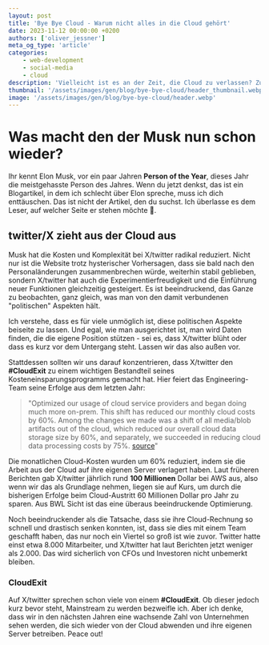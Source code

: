 ```yaml
---
layout: post
title: 'Bye Bye Cloud - Warum nicht alles in die Cloud gehört'
date: 2023-11-12 00:00:00 +0200
authors: ['oliver_jessner']
meta_og_type: 'article'
categories:
    - web-development
    - social-media
    - cloud
description: 'Vielleicht ist es an der Zeit, die Cloud zu verlassen? Zumindest war es für X/twitter an der Zeit.'
thumbnail: '/assets/images/gen/blog/bye-bye-cloud/header_thumbnail.webp'
image: '/assets/images/gen/blog/bye-bye-cloud/header.webp'
---
```


# Was macht den der Musk nun schon wieder?

Ihr kennt Elon Musk, vor ein paar Jahren **Person of the Year**, dieses Jahr die meistgehasste Person des Jahres. Wenn du jetzt denkst, das ist ein Blogartikel, in dem ich schlecht über Elon spreche, muss ich dich enttäuschen. Das ist nicht der Artikel, den du suchst. Ich überlasse es dem Leser, auf welcher Seite er stehen möchte 🙂.

## twitter/X zieht aus der Cloud aus

Musk hat die Kosten und Komplexität bei X/twitter radikal reduziert. Nicht nur ist die Website trotz hysterischer Vorhersagen, dass sie bald nach den Personaländerungen zusammenbrechen würde, weiterhin stabil geblieben, sondern X/twitter hat auch die Experimentierfreudigkeit und die Einführung neuer Funktionen gleichzeitig gesteigert. Es ist beeindruckend, das Ganze zu beobachten, ganz gleich, was man von den damit verbundenen "politischen" Aspekten hält.

Ich verstehe, dass es für viele unmöglich ist, diese politischen Aspekte beiseite zu lassen. Und egal, wie man ausgerichtet ist, man wird Daten finden, die die eigene Position stützen - sei es, dass X/twitter blüht oder dass es kurz vor dem Untergang steht. Lassen wir das also außen vor.

Stattdessen sollten wir uns darauf konzentrieren, dass X/twitter den **#CloudExit** zu einem wichtigen Bestandteil seines Kosteneinsparungsprogramms gemacht hat. Hier feiert das Engineering-Team seine Erfolge aus dem letzten Jahr:

> "Optimized our usage of cloud service providers and began doing much more on-prem. This shift has reduced our monthly cloud costs by 60%. Among the changes we made was a shift of all media/blob artifacts out of the cloud, which reduced our overall cloud data storage size by 60%, and separately, we succeeded in reducing cloud data processing costs by 75%. [source](https://twitter.com/XEng/status/1717754398410240018)"

Die monatlichen Cloud-Kosten wurden um 60% reduziert, indem sie die Arbeit aus der Cloud auf ihre eigenen Server verlagert haben. Laut früheren Berichten gab X/twitter jährlich rund **100 Millionen** Dollar bei AWS aus, also wenn wir das als Grundlage nehmen, liegen sie auf Kurs, um durch die bisherigen Erfolge beim Cloud-Austritt 60 Millionen Dollar pro Jahr zu sparen. Aus BWL Sicht ist das eine überaus beeindruckende Optimierung.

Noch beeindruckender als die Tatsache, dass sie ihre Cloud-Rechnung so schnell und drastisch senken konnten, ist, dass sie dies mit einem Team geschafft haben, das nur noch ein Viertel so groß ist wie zuvor. Twitter hatte einst etwa 8.000 Mitarbeiter, und X/twitter hat laut Berichten jetzt weniger als 2.000. Das wird sicherlich von CFOs und Investoren nicht unbemerkt bleiben.

### CloudExit

Auf X/twitter sprechen schon viele von einem **#CloudExit**.
Ob dieser jedoch kurz bevor steht, Mainstream zu werden bezweifle ich. Aber ich denke, dass wir in den nächsten Jahren eine wachsende Zahl von Unternehmen sehen werden, die sich wieder von der Cloud abwenden und ihre eigenen Server betreiben. Peace out!

